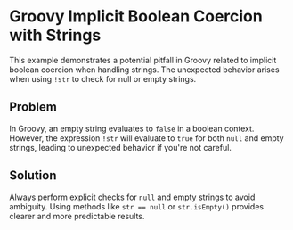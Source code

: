 # Groovy Implicit Boolean Coercion with Strings

This example demonstrates a potential pitfall in Groovy related to implicit boolean coercion when handling strings.  The unexpected behavior arises when using `!str` to check for null or empty strings.

## Problem

In Groovy, an empty string evaluates to `false` in a boolean context. However, the expression `!str` will evaluate to `true` for both `null` and empty strings, leading to unexpected behavior if you're not careful.

## Solution

Always perform explicit checks for `null` and empty strings to avoid ambiguity. Using methods like `str == null` or `str.isEmpty()` provides clearer and more predictable results.
